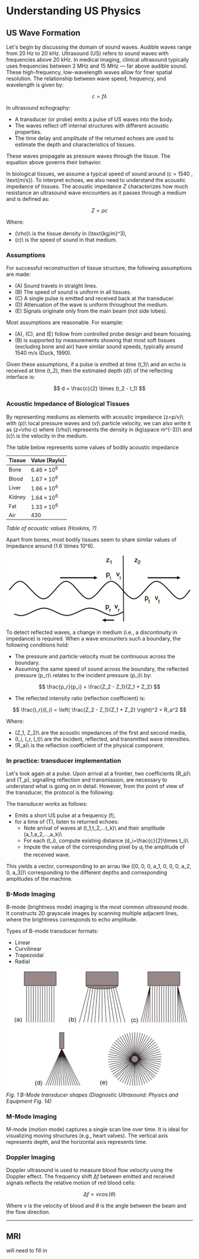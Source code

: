 # Understanding US Physics

## US Wave Formation

Let's begin by discussing the domain of sound waves. Audible waves range from 20 Hz to 20 kHz. Ultrasound (US) refers to sound waves with frequencies above 20 kHz. In medical imaging, clinical ultrasound typically uses frequencies between 2 MHz and 15 MHz — far above audible sound. These high-frequency, low-wavelength waves allow for finer spatial resolution. The relationship between wave speed, frequency, and wavelength is given by:

$$
c = f \lambda
$$

In ultrasound echography:

- A transducer (or probe) emits a pulse of US waves into the body.
- The waves reflect off internal structures with different acoustic properties.
- The time delay and amplitude of the returned echoes are used to estimate the depth and characteristics of tissues.

These waves propagate as pressure waves through the tissue. The equation above governs their behavior.

In biological tissues, we assume a typical speed of sound around \(c = 1540 \, \text{m/s})\. To interpret echoes, we also need to understand the acoustic impedance of tissues. The acoustic impedance $Z$ characterizes how much resistance an ultrasound wave encounters as it passes through a medium and is defined as:

$$
Z = \rho c
$$

Where:
- \(\rho)\ is the tissue density in \(\text{kg/m}^3)\,
- \(c)\ is the speed of sound in that medium.

### Assumptions
For successful reconstruction of tissue structure, the following assumptions are made:

- (A) Sound travels in straight lines.
- (B) The speed of sound is uniform in all tissues.
- (C) A single pulse is emitted and received back at the transducer.
- (D) Attenuation of the wave is uniform throughout the medium.
- (E) Signals originate only from the main beam (not side lobes).

Most assumptions are reasonable. For example:
- (A), (C), and (E) follow from controlled probe design and beam focusing.
- (B) is supported by measurements showing that most soft tissues (excluding bone and air) have similar sound speeds, typically around 1540 m/s (Duck, 1990).

Given these assumptions, if a pulse is emitted at time \(t_1)\ and an echo is received at time \(t_2)\, then the estimated depth \(d)\ of the reflecting interface is:

$$
d = \frac{c}{2} \times (t_2 - t_1)
$$

### Acoustic Impedance of Biological Tissues

By representing mediums as elements with acoustic impedance \(z=p/v)\ with \(p)\ local pressure waves and \(v)\ particle velocity, we can also write it as \(z=\rho c)  where \(\rho)\ represents the density in \(kg\space  m^{-3})\ and \(c)\ is the velocity in the medium.

The table below represents some values of bodily acoustic impedance

| Tissue | Value [Rayls]  | 
| ------ | ------- |
| Bone  | $6.46\times 10^6$  |  
| Blood  | $1.67\times 10^6$  |  
| Liver  | $1.66\times 10^6$  |  
| Kidney  | $1.64\times 10^6$  |  
| Fat  | $1.33\times 10^6$  |  
| Air  | $430$  |  

_Table of acoustic values (Hoskins, ?)_

Apart from bones, most bodily tissues seem to share similar values of Impedance around \(1.6 \times 10^6)\.

![waves](img/waves.png)

To detect reflected waves, a change in medium (i.e., a discontinuity in impedance) is required. When a wave encounters such a boundary, the following conditions hold:

- The pressure and particle velocity must be continuous across the boundary.
- Assuming the same speed of sound across the boundary, the reflected pressure \(p_r)\ relates to the incident pressure \(p_i)\ by:

$$
\frac{p_r}{p_i} = \frac{Z_2 - Z_1}{Z_1 + Z_2}
$$

- The reflected intensity ratio (reflection coefficient) is:

$$
\frac{I_r}{I_i} = \left( \frac{Z_2 - Z_1}{Z_1 + Z_2} \right)^2 = R_a^2
$$

Where:
- \(Z_1, Z_2)\ are the acoustic impedances of the first and second media,
- \(I_i, I_r, I_t)\ are the incident, reflected, and transmitted wave intensities.
- \(R_a)\ is the reflection coefficient of the physical component.


### In practice: transducer implementation

Let's look again at a pulse. Upon arrival at a frontier, two coefficients \(R_p)\ and \(T_p)\, signalling reflection and transmission, are necessary to understand what is going on in detail. However, from the point of view of the transducer, the protocol is the following:

The transducer works as follows:
- Emits a short US pulse at a frequency \(f)\,
- for a time of \(T)\, listen to returned echoes:
    - Note arrival of waves at \(t_1,t_2,...t_k)\ and their amplitude \(a_1,a_2,...,a_k)\
    - For each \(t_i)\, compute existing distance \(d_i=\frac{c}{2}\times t_i)\
    - Impute the value of the corresponding pixel by $a_i$ the amplitude of the received wave.

This yields a vector, corresponding to an arrau like \([0, 0, 0, a_1, 0, 0, 0, a_2, 0, a_3])\ corresponding to the different depths and corresponding amplitudes of the machine.


### B-Mode Imaging

B-mode (brightness mode) imaging is the most common ultrasound mode. It constructs 2D grayscale images by scanning multiple adjacent lines, where the brightness corresponds to echo amplitude.

Types of B-mode transducer formats:
- Linear
- Curvilinear
- Trapezoidal
- Radial

![Bmode_shapes](img/BmodeShapes.png)
_Fig. 1 B-Mode transducer shapes (Diagnostic Ultrasound: Physics and Equipment Fig. 14)_


### M-Mode Imaging

M-mode (motion mode) captures a single scan line over time. It is ideal for visualizing moving structures (e.g., heart valves). The vertical axis represents depth, and the horizontal axis represents time.

### Doppler Imaging

Doppler ultrasound is used to measure blood flow velocity using the Doppler effect. The frequency shift $\Delta f$ between emitted and received signals reflects the relative motion of red blood cells:

$$
\Delta f \propto v \cos(\theta)
$$

Where $v$ is the velocity of blood and $\theta$ is the angle between the beam and the flow direction.

---

## MRI

will need to fill in 
